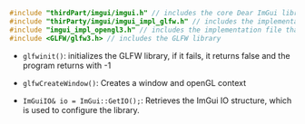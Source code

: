 ```cpp 
#include "thirdPart/imgui/imgui.h" // includes the core Dear ImGui library, which provides the functionality for creating user interfaces
#include "thirParty/imgui/imgui_impl_glfw.h" // includes the implementation file that connects Dear ImGui with GLFW
#include "imgui_impl_opengl3.h" // includes the implementation file that connects Dear Imgui with OpenGL
#include <GLFW/glfw3.h> // includes the GLFW library
```

- `glfwinit()`: initializes the GLFW library, if it fails, it returns false and the program returns with -1

- `glfwCreateWindow()`: Creates a window and openGL context

- `ImGuiIO& io = ImGui::GetIO();`: Retrieves the ImGui IO structure, which is used to configure the library.
